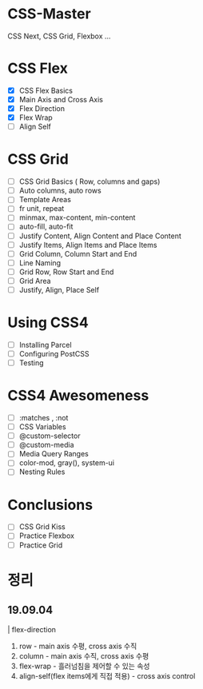 # CSS-Master
CSS Next, CSS Grid, Flexbox ...

# CSS Flex
- [x] CSS Flex Basics
- [x] Main Axis and Cross Axis
- [x] Flex Direction
- [x] Flex Wrap
- [ ] Align Self

# CSS Grid
- [ ] CSS Grid Basics ( Row, columns and gaps)
- [ ] Auto columns, auto rows
- [ ] Template Areas
- [ ] fr unit, repeat
- [ ] minmax, max-content, min-content
- [ ] auto-fill, auto-fit
- [ ] Justify Content, Align Content and Place Content
- [ ] Justify Items, Align Items and Place Items
- [ ] Grid Column, Column Start and End
- [ ] Line Naming
- [ ] Grid Row, Row Start and End
- [ ] Grid Area
- [ ] Justify, Align, Place Self
  
# Using CSS4
- [ ] Installing Parcel
- [ ] Configuring PostCSS
- [ ] Testing

# CSS4 Awesomeness
- [ ] :matches , :not
- [ ] CSS Variables
- [ ] @custom-selector
- [ ] @custom-media
- [ ] Media Query Ranges
- [ ] color-mod, gray(), system-ui
- [ ] Nesting Rules

# Conclusions
- [ ] CSS Grid Kiss
- [ ] Practice Flexbox
- [ ] Practice Grid
  
# 정리

## 19.09.04

| flex-direction

1) row - main axis 수평, cross axis 수직
2) column - main axis 수직, cross axis 수평
3) flex-wrap - 흘러넘침을 제어할 수 있는 속성
4) align-self(flex items에게 직접 적용) - cross axis control